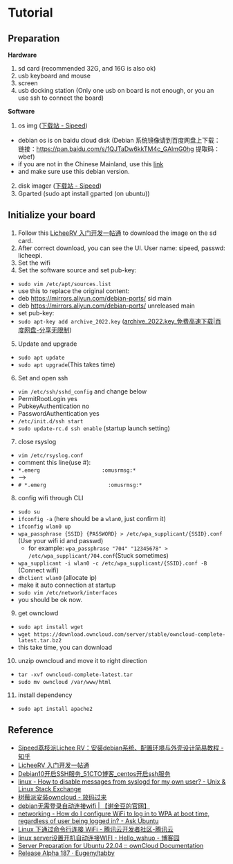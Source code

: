 # Tutorial

## Preparation

**Hardware**

1. sd card (recommended 32G, and 16G is also ok)
2. usb keyboard and mouse
3. screen
4. usb docking station (Only one usb on board is not enough, or you an use ssh to connect the board)

**Software**

1. os img ([下载站 - Sipeed](https://dl.sipeed.com/shareURL/LICHEE/D1/Lichee_RV/SDK/image))
  * debian os is on baidu cloud disk (Debian 系统镜像请到百度网盘上下载：链接：https://pan.baidu.com/s/1QJTaDw6kkTM4c_GAlmG0hg 提取码：wbef)
  * if you are not in the Chinese Mainland, use this [link](https://mega.nz/folder/lx4CyZBA#PiFhY7oSVQ3gp2ZZ_AnwYA)
  * and make sure use this debian version.
2. disk imager ([下载站 - Sipeed](https://dl.sipeed.com/shareURL/LICHEE/D1/Lichee_RV/tool))
3. Gparted (sudo apt install gparted (on ubuntu))

## Initialize your board

1. Follow this [LicheeRV 入门开发一帖通](https://bbs.sipeed.com/thread/1300) to download the image on the sd card.
2. After correct download, you can see the UI. User name: sipeed, passwd: licheepi.
3. Set the wifi
4. Set the software source and set pub-key:
  * `sudo vim /etc/apt/sources.list`
  * use this to replace the original content:
  * deb https://mirrors.aliyun.com/debian-ports/ sid main 
  * deb https://mirrors.aliyun.com/debian-ports/ unreleased main 
  * set pub-key:
  * `sudo apt-key add archive_2022.key` ([archive\_2022.key\_免费高速下载|百度网盘-分享无限制](https://pan.baidu.com/link/zhihu/7VhmzbuNhpijdvFUZjc3AXBVR3as52QQUDFD==))
5. Update and upgrade
  * `sudo apt update`
  * `sudo apt upgrade`(This takes time)
6. Set and open ssh
  * `vim /etc/ssh/sshd_config` and change below
  * PermitRootLogin yes
  * PubkeyAuthentication no
  * PasswordAuthentication yes
  * `/etc/init.d/ssh start`
  * `sudo update-rc.d ssh enable` (startup launch setting)
7. close rsyslog
  * `vim /etc/rsyslog.conf`
  * comment this line(use #):
  * `*.emerg                    :omusrmsg:*`
  * -->
  * `# *.emerg                    :omusrmsg:*`
8. config wifi through CLI
  * `sudo su`
  * `ifconfig -a` (here should be a `wlan0`, just confirm it)
  * `ifconfig wlan0 up`
  * `wpa_passphrase {SSID} {PASSWORD} > /etc/wpa_supplicant/{SSID}.conf` (Use your wifi id and passwd)
    * for example: `wpa_passphrase "704" "12345678" > /etc/wpa_supplicant/704.conf`(Stuck sometimes)
  * `wpa_supplicant -i wlan0 -c /etc/wpa_supplicant/{SSID}.conf -B` (Connect wifi)
  * `dhclient wlan0` (allocate ip)
  * make it auto connection at startup
  * `sudo vim /etc/network/interfaces`
  * you should be ok now.
9. get ownclowd
  * `sudo apt install wget`
  * `wget https://download.owncloud.com/server/stable/owncloud-complete-latest.tar.bz2`
  * this take time, you can download 
10. unzip owncloud and move it to right direction
  * `tar -xvf owncloud-complete-latest.tar`
  * `sudo mv owncloud /var/www/html`
11. install dependency
  * `sudo apt install apache2`



## Reference

* [Sipeed荔枝派Lichee RV：安装debian系统、配置环境与外壳设计简易教程 - 知乎](https://zhuanlan.zhihu.com/p/468897470)
* [LicheeRV 入门开发一帖通](https://bbs.sipeed.com/thread/1300)
* [Debian10开启SSH服务\_51CTO博客\_centos开启ssh服务](https://blog.51cto.com/u_437549/4331925)
* [linux - How to disable messages from syslogd for my own user? - Unix & Linux Stack Exchange](https://unix.stackexchange.com/questions/517417/how-to-disable-messages-from-syslogd-for-my-own-user)
* [树莓派安装owncloud - 放码过来](https://blog.huangyuanlove.com/2019/08/03/%E6%A0%91%E8%8E%93%E6%B4%BE%E5%AE%89%E8%A3%85owncloud/)
* [debian无需登录自动连接wifi | 【谢金豆的官网】](https://xiejindou.com/2019/04/28/debian%E6%97%A0%E9%9C%80%E7%99%BB%E5%BD%95%E8%87%AA%E5%8A%A8%E8%BF%9E%E6%8E%A5wifi/)
* [networking - How do I configure WiFi to log in to WPA at boot time, regardless of user being logged in? - Ask Ubuntu](https://askubuntu.com/questions/1277/how-do-i-configure-wifi-to-log-in-to-wpa-at-boot-time-regardless-of-user-being)
* [Linux 下通过命令行连接 WiFi - 腾讯云开发者社区-腾讯云](https://cloud.tencent.com/developer/article/1494772)
* [linux server设置开机自动连接WIFI - Hello\_wshuo - 博客园](https://www.cnblogs.com/Hellowshuo/p/16930106.html)
* [Server Preparation for Ubuntu 22.04 :: ownCloud Documentation](https://doc.owncloud.com/server/next/admin_manual/installation/manual_installation/server_prep_ubuntu_22.04.html#multiple-concurrent-php-versions)
* [Release Alpha 187 · Eugeny/tabby](https://github.com/Eugeny/tabby/releases/tag/v1.0.187)